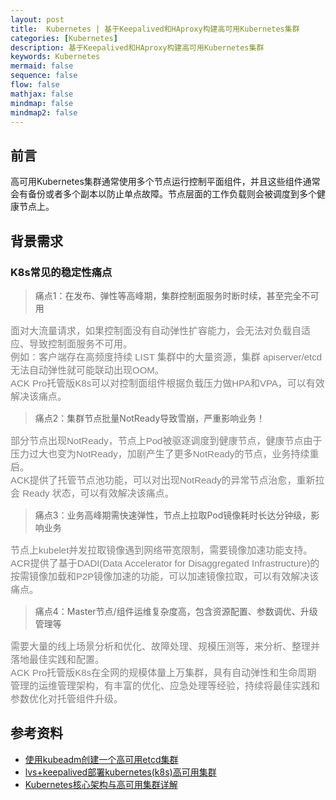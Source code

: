 ```yaml
---
layout: post
title:  Kubernetes | 基于Keepalived和HAproxy构建高可用Kubernetes集群
categories: [Kubernetes]
description: 基于Keepalived和HAproxy构建高可用Kubernetes集群
keywords: Kubernetes
mermaid: false
sequence: false
flow: false
mathjax: false
mindmap: false
mindmap2: false
---
```


## 前言 <br>
高可用Kubernetes集群通常使用多个节点运行控制平面组件，并且这些组件通常会有备份或者多个副本以防止单点故障。节点层面的工作负载则会被调度到多个健康节点上。

## 背景需求
### K8s常见的稳定性痛点
> 痛点1：在发布、弹性等高峰期，集群控制面服务时断时续，甚至完全不可用 <br>
<p align="left" style="color:grey; font-family:Arial; font-size: 15px">
面对大流量请求，如果控制面没有自动弹性扩容能力，会无法对负载自适应、导致控制面服务不可用。<br>
例如：客户端存在高频度持续 LIST 集群中的大量资源，集群 apiserver/etcd 无法自动弹性就可能联动出现OOM。<br>
ACK Pro托管版K8s可以对控制面组件根据负载压力做HPA和VPA，可以有效解决该痛点。
</p>

> 痛点2：集群节点批量NotReady导致雪崩，严重影响业务！ <br>
<p align="left" style="color:grey; font-family:Arial; font-size: 15px">
部分节点出现NotReady，节点上Pod被驱逐调度到健康节点，健康节点由于压力过大也变为NotReady，加剧产生了更多NotReady的节点，业务持续重启。<br>
ACK提供了托管节点池功能，可以对出现NotReady的异常节点治愈，重新拉会 Ready 状态，可以有效解决该痛点。
</p>

> 痛点3：业务高峰期需快速弹性，节点上拉取Pod镜像耗时长达分钟级，影响业务 <br>
<p align="left" style="color:grey; font-family:Arial; font-size: 15px">
节点上kubelet并发拉取镜像遇到网络带宽限制，需要镜像加速功能支持。<br>
ACR提供了基于DADI(Data Accelerator for Disaggregated Infrastructure)的按需镜像加载和P2P镜像加速的功能，可以加速镜像拉取，可以有效解决该痛点。
</p>

> 痛点4：Master节点/组件运维复杂度高，包含资源配置、参数调优、升级管理等 <br>
<p align="left" style="color:grey; font-family:Arial; font-size: 15px">
需要大量的线上场景分析和优化、故障处理、规模压测等，来分析、整理并落地最佳实践和配置。<br>
ACK Pro托管版K8s在全网的规模体量上万集群，具有自动弹性和生命周期管理的运维管理架构，有丰富的优化、应急处理等经验，持续将最佳实践和参数优化对托管组件升级。
</p>



















## 参考资料
- [使用kubeadm创建一个高可用etcd集群](https://v1-25.docs.kubernetes.io/zh-cn/docs/setup/production-environment/tools/kubeadm/setup-ha-etcd-with-kubeadm/)
- [lvs+keepalived部署kubernetes(k8s)高可用集群](https://www.cnblogs.com/liuqingliang/p/12987270.html)
- [Kubernetes核心架构与高可用集群详解](https://zhuanlan.zhihu.com/p/444114515)














